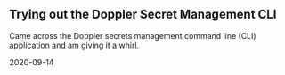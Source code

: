 ## Trying out the Doppler Secret Management CLI

Came across the Doppler secrets management command line (CLI) application and am giving it a whirl.

2020-09-14